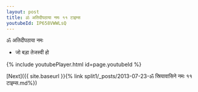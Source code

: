 ```yaml
---
layout: post
title: ॐ अतिदीपठाया नमः ११ टाइम्स
youtubeId: IP658VWWLsQ
---
```

 
 
 ॐ अतिदीपठाया नमः  
 
 -  जो बड़ा तेजस्वी हो 
 
  
 
  
 
 
 
 
 
 


{% include youtubePlayer.html id=page.youtubeId %}
 
[Next]({{ site.baseurl }}{% link  split1/_posts/2013-07-23-ॐ स्रियावासिने नमः ११ टाइम्स.md%})
 
